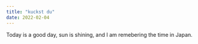 ```yaml
---
title: "kuckst du"
date: 2022-02-04
---
```

Today is a good day, sun is shining, and I am remebering the time in Japan.
